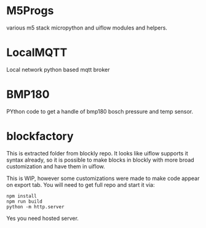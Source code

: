 # M5Progs
various m5 stack micropython and uiflow modules and helpers.

# LocalMQTT
Local network python based mqtt broker

# BMP180
PYthon code to get a handle of bmp180 bosch pressure and temp sensor.

# blockfactory
This is extracted folder from blockly repo. It looks like uiflow supports it syntax already, so it is possible to make blocks in blockly with more broad customization and have them in uiflow.


This is WIP, however some customizations were made to make code appear on export tab.
You will need to get full repo and start it via:
```
npm install
npm run build
python -m http.server
```

Yes you need hosted server.
